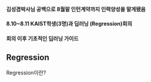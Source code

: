 #### 김성겸박사님 공백으로 8월말 인턴계약까지 인력양성을 맡게됐음

#### 8.10~8.11 KAIST학생(3명)과 딥러닝 (Regression)회의
#### 회의 이후 기초적인 딥러닝 가이드

## Regression
Regression이란?




